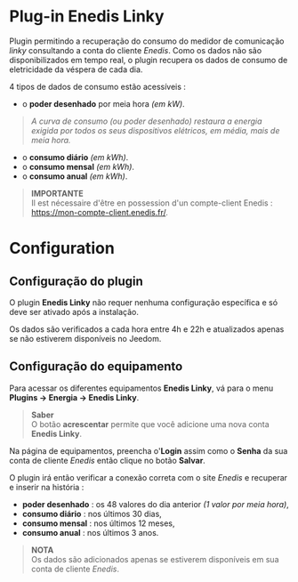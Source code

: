 # Plug-in Enedis Linky

Plugin permitindo a recuperação do consumo do medidor de comunicação *linky* consultando a conta do cliente *Enedis*. Como os dados não são disponibilizados em tempo real, o plugin recupera os dados de consumo de eletricidade da véspera de cada dia.

4 tipos de dados de consumo estão acessíveis :
- o **poder desenhado** por meia hora *(em kW)*.
>*A curva de consumo *(ou poder desenhado)* restaura a energia exigida por todos os seus dispositivos elétricos, em média, mais de meia hora.*

- o **consumo diário** *(em kWh)*.
- o **consumo mensal** *(em kWh)*.
- o **consumo anual** *(em kWh)*.

>**IMPORTANTE**      
>Il est nécessaire d'être en possession d'un compte-client Enedis : https://mon-compte-client.enedis.fr/.

# Configuration

## Configuração do plugin

O plugin **Enedis Linky** não requer nenhuma configuração específica e só deve ser ativado após a instalação.

Os dados são verificados a cada hora entre 4h e 22h e atualizados apenas se não estiverem disponíveis no Jeedom.

## Configuração do equipamento

Para acessar os diferentes equipamentos **Enedis Linky**, vá para o menu **Plugins → Energia → Enedis Linky**.

> **Saber**    
> O botão **acrescentar** permite que você adicione uma nova conta **Enedis Linky**.

Na página de equipamentos, preencha o'**Login** assim como o **Senha** da sua conta de cliente *Enedis* então clique no botão **Salvar**.

O plugin irá então verificar a conexão correta com o site *Enedis* e recuperar e inserir na história :
- **poder desenhado** : os 48 valores do dia anterior *(1 valor por meia hora)*,
- **consumo diário** : nos últimos 30 dias,
- **consumo mensal** : nos últimos 12 meses,
- **consumo anual** : nos últimos 3 anos.

>**NOTA**     
>Os dados são adicionados apenas se estiverem disponíveis em sua conta de cliente *Enedis*.
